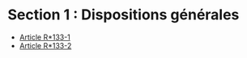 # Section 1 : Dispositions générales

- [Article R*133-1](article-r-133-1.md)
- [Article R*133-2](article-r-133-2.md)
